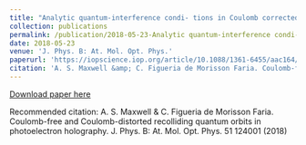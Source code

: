 ```yaml
---
title: "Analytic quantum-interference condi- tions in Coulomb corrected photoelectron holography"
collection: publications
permalink: /publication/2018-05-23-Analytic quantum-interference condi- tions in Coulomb corrected photoelectron holography
date: 2018-05-23
venue: 'J. Phys. B: At. Mol. Opt. Phys.'
paperurl: 'https://iopscience.iop.org/article/10.1088/1361-6455/aac164/pdf'
citation: 'A. S. Maxwell &amp; C. Figueria de Morisson Faria. Coulomb-free and Coulomb-distorted recolliding quantum orbits in photoelectron holography. J. Phys. B: At. Mol. Opt. Phys. 51 124001 (2018)'
---
```

[Download paper here](https://iopscience.iop.org/article/10.1088/1361-6455/aac164/pdf)

Recommended citation: A. S. Maxwell & C. Figueria de Morisson Faria. Coulomb-free and Coulomb-distorted recolliding quantum orbits in photoelectron holography. J. Phys. B: At. Mol. Opt. Phys. 51 124001 (2018)